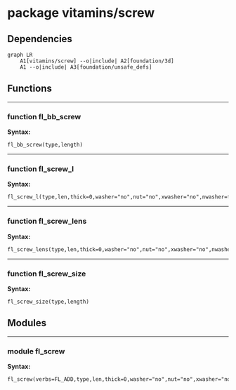# package vitamins/screw


## Dependencies

```mermaid
graph LR
    A1[vitamins/screw] --o|include| A2[foundation/3d]
    A1 --o|include| A3[foundation/unsafe_defs]
```

## Functions


---

### function fl_bb_screw

__Syntax:__

    fl_bb_screw(type,length)

---

### function fl_screw_l

__Syntax:__

    fl_screw_l(type,len,thick=0,washer="no",nut="no",xwasher="no",nwasher=false)

---

### function fl_screw_lens

__Syntax:__

    fl_screw_lens(type,len,thick=0,washer="no",nut="no",xwasher="no",nwasher=false)

---

### function fl_screw_size

__Syntax:__

    fl_screw_size(type,length)

## Modules


---

### module fl_screw

__Syntax:__

    fl_screw(verbs=FL_ADD,type,len,thick=0,washer="no",nut="no",xwasher="no",nwasher=false,direction,octant)

